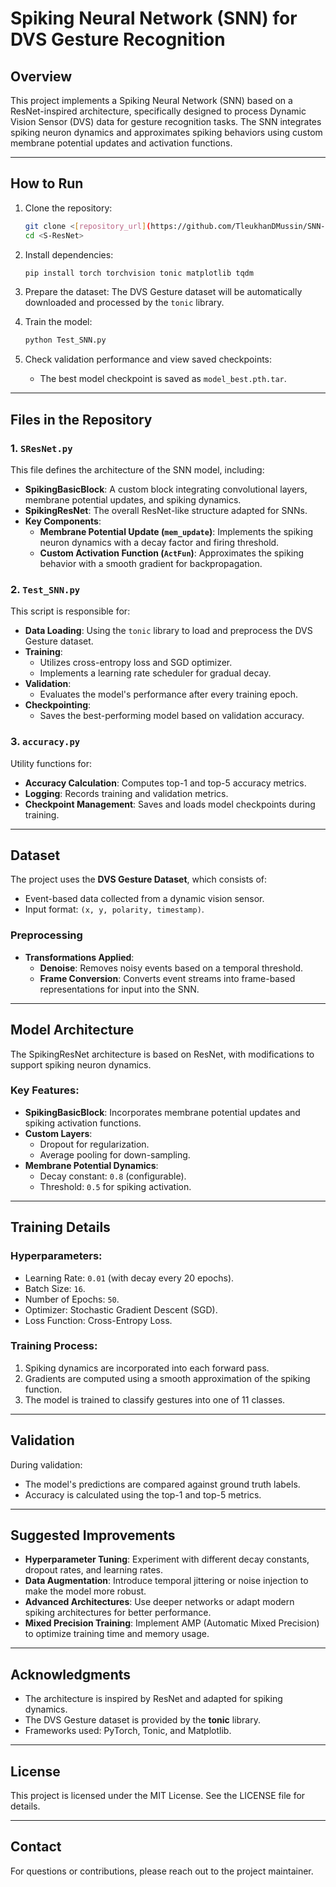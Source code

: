 # Spiking Neural Network (SNN) for DVS Gesture Recognition

## Overview
This project implements a Spiking Neural Network (SNN) based on a ResNet-inspired architecture, specifically designed to process Dynamic Vision Sensor (DVS) data for gesture recognition tasks. The SNN integrates spiking neuron dynamics and approximates spiking behaviors using custom membrane potential updates and activation functions.

---

## How to Run
1. Clone the repository:
   ```bash
   git clone <[repository_url](https://github.com/TleukhanDMussin/SNN-S-ResNet-.git)>
   cd <S-ResNet>
   ```

2. Install dependencies:
   ```bash
   pip install torch torchvision tonic matplotlib tqdm
   ```

3. Prepare the dataset:
   The DVS Gesture dataset will be automatically downloaded and processed by the `tonic` library.

4. Train the model:
   ```bash
   python Test_SNN.py
   ```

5. Check validation performance and view saved checkpoints:
   - The best model checkpoint is saved as `model_best.pth.tar`.

---

## Files in the Repository

### 1. `SResNet.py`
This file defines the architecture of the SNN model, including:
- **SpikingBasicBlock**: A custom block integrating convolutional layers, membrane potential updates, and spiking dynamics.
- **SpikingResNet**: The overall ResNet-like structure adapted for SNNs.
- **Key Components**:
  - **Membrane Potential Update (`mem_update`)**: Implements the spiking neuron dynamics with a decay factor and firing threshold.
  - **Custom Activation Function (`ActFun`)**: Approximates the spiking behavior with a smooth gradient for backpropagation.

### 2. `Test_SNN.py`
This script is responsible for:
- **Data Loading**: Using the `tonic` library to load and preprocess the DVS Gesture dataset.
- **Training**:
  - Utilizes cross-entropy loss and SGD optimizer.
  - Implements a learning rate scheduler for gradual decay.
- **Validation**:
  - Evaluates the model's performance after every training epoch.
- **Checkpointing**:
  - Saves the best-performing model based on validation accuracy.

### 3. `accuracy.py`
Utility functions for:
- **Accuracy Calculation**: Computes top-1 and top-5 accuracy metrics.
- **Logging**: Records training and validation metrics.
- **Checkpoint Management**: Saves and loads model checkpoints during training.

---

## Dataset
The project uses the **DVS Gesture Dataset**, which consists of:
- Event-based data collected from a dynamic vision sensor.
- Input format: `(x, y, polarity, timestamp)`.

### Preprocessing
- **Transformations Applied**:
  - **Denoise**: Removes noisy events based on a temporal threshold.
  - **Frame Conversion**: Converts event streams into frame-based representations for input into the SNN.

---

## Model Architecture
The SpikingResNet architecture is based on ResNet, with modifications to support spiking neuron dynamics.

### Key Features:
- **SpikingBasicBlock**: Incorporates membrane potential updates and spiking activation functions.
- **Custom Layers**:
  - Dropout for regularization.
  - Average pooling for down-sampling.
- **Membrane Potential Dynamics**:
  - Decay constant: `0.8` (configurable).
  - Threshold: `0.5` for spiking activation.

---

## Training Details
### Hyperparameters:
- Learning Rate: `0.01` (with decay every 20 epochs).
- Batch Size: `16`.
- Number of Epochs: `50`.
- Optimizer: Stochastic Gradient Descent (SGD).
- Loss Function: Cross-Entropy Loss.

### Training Process:
1. Spiking dynamics are incorporated into each forward pass.
2. Gradients are computed using a smooth approximation of the spiking function.
3. The model is trained to classify gestures into one of 11 classes.

---

## Validation
During validation:
- The model's predictions are compared against ground truth labels.
- Accuracy is calculated using the top-1 and top-5 metrics.


---

## Suggested Improvements
- **Hyperparameter Tuning**: Experiment with different decay constants, dropout rates, and learning rates.
- **Data Augmentation**: Introduce temporal jittering or noise injection to make the model more robust.
- **Advanced Architectures**: Use deeper networks or adapt modern spiking architectures for better performance.
- **Mixed Precision Training**: Implement AMP (Automatic Mixed Precision) to optimize training time and memory usage.

---

## Acknowledgments
- The architecture is inspired by ResNet and adapted for spiking dynamics.
- The DVS Gesture dataset is provided by the **tonic** library.
- Frameworks used: PyTorch, Tonic, and Matplotlib.

---

## License
This project is licensed under the MIT License. See the LICENSE file for details.

---

## Contact
For questions or contributions, please reach out to the project maintainer.

